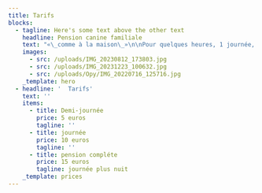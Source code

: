 ```yaml
---
title: Tarifs
blocks:
  - tagline: Here's some text above the other text
    headline: Pension canine familiale
    text: "«\_comme à la maison\_»\n\nPour quelques heures, 1 journée, 1 week-end, 1 court séjour ou 1 long séjour.\n\nVotre chien sera accueillit dans notre maison avec nos chiens et vivra une vraie vie de famille. Nous habitons en bord de rivière il y aura donc un accès pour les chiens qui aiment se baigner.\n\n2 balades quotidiennes minimum, séances de jeux mais aussi occupations ( mastiquation, tapie de fouille etc) adaptées selon l’âge et le tempérament de votre chien. Des temps dédiés au calme et  câlins seront aussi au cœur du programme ! Les chiens qui creusent des trous et jouer dans la boue sont les bienvenues.\n\nL’accueil de votre chien à la pension se fait en petit comité !\_En effet, maximum 5 chiens sont acceptés par séjour, ce qui permet de privilégier un service de qualité, au plus proche des besoins de votre (vos) compagnon(s).\n\nJe vous envois photos et vidéo sur demande.\n\nQuelques prérequis sont nécessaires pour intégrer la pension canine familiale :\_Votre chien doit être identifié, vacciné et être sociable avec humains, enfants, chiens et chats. (les chats font leur vie mais votre chien sera amener à les croiser)\n"
    images:
      - src: /uploads/IMG_20230812_173803.jpg
      - src: /uploads/IMG_20231223_100632.jpg
      - src: /uploads/Opy/IMG_20220716_125716.jpg
    _template: hero
  - headline: '  Tarifs'
    text: ''
    items:
      - title: Demi-journée
        price: 5 euros
        tagline: ''
      - title: journée
        price: 10 euros
        tagline: ''
      - title: pension compléte
        price: 15 euros
        tagline: journée plus nuit
    _template: prices
---
```


